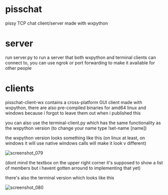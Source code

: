 # pisschat
pissy TCP chat client/server made with wxpython

# server
run server.py to run a server that both wxpython and terminal clients can connect to, you can use ngrok or port forwarding to make it available for other people

# clients
pisschat-client-wx contains a cross-platform GUI client made with wxpython, there are also pre-compiled binaries for amd64 linux and windows because i forgot to leave them out when i published this

you can also use the terminal-client.py which has the same functionality as the wxpython version (to change your name type !set-name \[name])

the wxpython version looks something like this (on linux at least, on windows it will use native windows calls will make it look v different)

![screenshot_079](https://user-images.githubusercontent.com/86350819/206936861-8fac56fd-b234-4e2a-869b-511c6b8aa2ff.png)

(dont mind the textbox on the upper right corner it's supposed to show a list of members but i havent gotten arround to implementing that yet)

there's also the terminal version which looks like this

![screenshot_080](https://user-images.githubusercontent.com/86350819/206937223-8a4cd821-55c1-44c2-84f3-6d41c291ca42.png)
